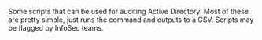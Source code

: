 Some scripts that can be used for auditing Active Directory.  Most of these are pretty simple, just runs the command and outputs to a CSV.
Scripts may be flagged by InfoSec teams.
